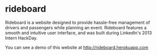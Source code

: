 rideboard
=========
Rideboard is a website designed to provide hassle-free
management of drivers and passengers while planning an event.
Rideboard features a smooth and intuitive user interface,
and was built during LinkedIn's 2013 Intern HackDay.

You can see a demo of this website at http://rideboard.herokuapp.com
